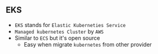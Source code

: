## EKS

- `EKS` stands for `Elastic Kuberneties Service`
- `Managed kubernetes Cluster` by `AWS`
- Similar to `ECS` but it's open source
  - Easy when migrate `kubernetes` from other provider

